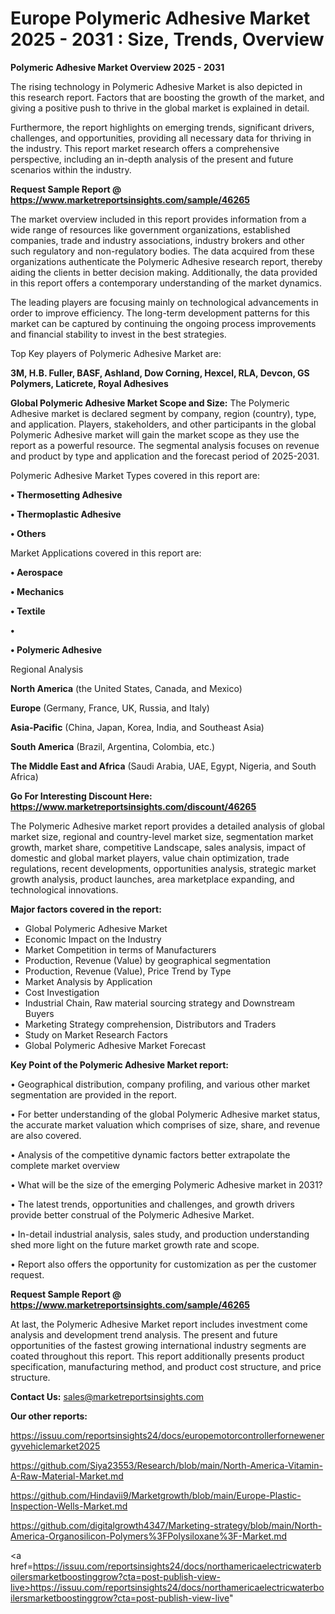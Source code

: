 # Europe Polymeric Adhesive Market 2025 - 2031 : Size, Trends, Overview

<Strong> Polymeric Adhesive Market Overview 2025 - 2031</strong>

The rising technology in Polymeric Adhesive Market is also depicted in this research report. Factors that are boosting the growth of the market, and giving a positive push to thrive in the global market is explained in detail.

Furthermore, the report highlights on emerging trends, significant drivers, challenges, and opportunities, providing all necessary data for thriving in the industry. This report market research offers a comprehensive perspective, including an in-depth analysis of the present and future scenarios within the industry.

<strong>Request Sample Report @ <a href=https://www.marketreportsinsights.com/sample/46265>https://www.marketreportsinsights.com/sample/46265</a></strong>

The market overview included in this report provides information from a wide range of resources like government organizations, established companies, trade and industry associations, industry brokers and other such regulatory and non-regulatory bodies. The data acquired from these organizations authenticate the Polymeric Adhesive research report, thereby aiding the clients in better decision making. Additionally, the data provided in this report offers a contemporary understanding of the market dynamics.

The leading players are focusing mainly on technological advancements in order to improve efficiency. The long-term development patterns for this market can be captured by continuing the ongoing process improvements and financial stability to invest in the best strategies.

Top Key players of Polymeric Adhesive Market are:

<strong>3M, H.B. Fuller, BASF, Ashland, Dow Corning, Hexcel, RLA, Devcon, GS Polymers, Laticrete, Royal Adhesives</strong>

<strong><b>Global Polymeric Adhesive Market Scope and Size:</b></strong>
The Polymeric Adhesive market is declared segment by company, region (country), type, and application. Players, stakeholders, and other participants in the global Polymeric Adhesive market will gain the market scope as they use the report as a powerful resource. The segmental analysis focuses on revenue and product by type and application and the forecast period of 2025-2031.

Polymeric Adhesive Market Types covered in this report are:

<strong>•  Thermosetting Adhesive

•  Thermoplastic Adhesive

•  Others</strong>

Market Applications covered in this report are:

<strong>•  Aerospace

•  Mechanics

•  Textile

•  

•  Polymeric Adhesive</strong> 

Regional Analysis

<strong>North America</strong> (the United States, Canada, and Mexico)

<strong>Europe</strong> (Germany, France, UK, Russia, and Italy)

<strong>Asia-Pacific</strong> (China, Japan, Korea, India, and Southeast Asia)

<strong>South America</strong> (Brazil, Argentina, Colombia, etc.)

<strong>The Middle East and Africa</strong> (Saudi Arabia, UAE, Egypt, Nigeria, and South Africa)

<strong>Go For Interesting Discount Here: <a href=https://www.marketreportsinsights.com/discount/46265>https://www.marketreportsinsights.com/discount/46265</a></strong>

The Polymeric Adhesive market report provides a detailed analysis of global market size, regional and country-level market size, segmentation market growth, market share, competitive Landscape, sales analysis, impact of domestic and global market players, value chain optimization, trade regulations, recent developments, opportunities analysis, strategic market growth analysis, product launches, area marketplace expanding, and technological innovations.

<strong><b>Major factors covered in the report:</b></strong>
<ul>
  <li>Global Polymeric Adhesive Market </li>
  <li>Economic Impact on the Industry</li>
  <li>Market Competition in terms of Manufacturers</li>
  <li>Production, Revenue (Value) by geographical segmentation</li>
  <li>Production, Revenue (Value), Price Trend by Type</li>
  <li>Market Analysis by Application</li>
  <li>Cost Investigation</li>
  <li>Industrial Chain, Raw material sourcing strategy and Downstream Buyers</li>
  <li>Marketing Strategy comprehension, Distributors and Traders</li>
  <li>Study on Market Research Factors</li>
  <li>Global Polymeric Adhesive Market Forecast</li>
</ul>

<strong><b>Key Point of the Polymeric Adhesive Market report:</b></strong>

• Geographical distribution, company profiling, and various other market segmentation are provided in the report.

• For better understanding of the global Polymeric Adhesive market status, the accurate market valuation which comprises of size, share, and revenue are also covered.

• Analysis of the competitive dynamic factors better extrapolate the complete market overview

• What will be the size of the emerging Polymeric Adhesive market in 2031?

• The latest trends, opportunities and challenges, and growth drivers provide better construal of the Polymeric Adhesive Market.

• In-detail industrial analysis, sales study, and production understanding shed more light on the future market growth rate and scope.

• Report also offers the opportunity for customization as per the customer request.

<strong>Request Sample Report @ <a href=https://www.marketreportsinsights.com/sample/46265>https://www.marketreportsinsights.com/sample/46265</a></strong>

At last, the Polymeric Adhesive Market report includes investment come analysis and development trend analysis. The present and future opportunities of the fastest growing international industry segments are coated throughout this report. This report additionally presents product specification, manufacturing method, and product cost structure, and price structure.

<strong>Contact Us:</strong>
sales@marketreportsinsights.com

<strong>Our other reports:</strong>

<a href=https://issuu.com/reportsinsights24/docs/europemotorcontrollerfornewenergyvehiclemarket2025>https://issuu.com/reportsinsights24/docs/europemotorcontrollerfornewenergyvehiclemarket2025</a>

<a href=https://github.com/Siya23553/Research/blob/main/North-America-Vitamin-A-Raw-Material-Market.md>https://github.com/Siya23553/Research/blob/main/North-America-Vitamin-A-Raw-Material-Market.md</a>

<a href=https://github.com/Hindavii9/Marketgrowth/blob/main/Europe-Plastic-Inspection-Wells-Market.md>https://github.com/Hindavii9/Marketgrowth/blob/main/Europe-Plastic-Inspection-Wells-Market.md</a>

<a href=https://github.com/digitalgrowth4347/Marketing-strategy/blob/main/North-America-Organosilicon-Polymers%3FPolysiloxane%3F-Market.md>https://github.com/digitalgrowth4347/Marketing-strategy/blob/main/North-America-Organosilicon-Polymers%3FPolysiloxane%3F-Market.md</a>

<a href=https://issuu.com/reportsinsights24/docs/northamericaelectricwaterboilersmarketboostinggrow?cta=post-publish-view-live>https://issuu.com/reportsinsights24/docs/northamericaelectricwaterboilersmarketboostinggrow?cta=post-publish-view-live</a>"
